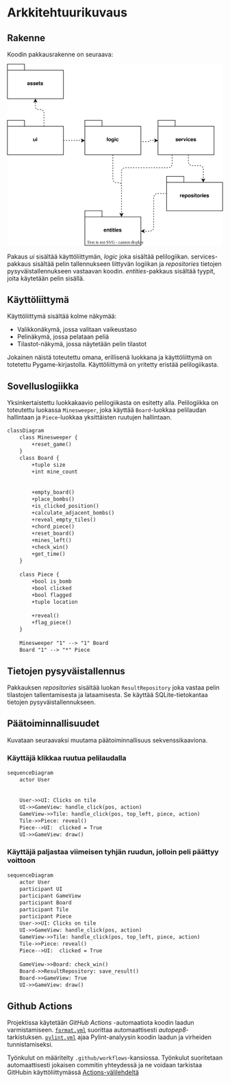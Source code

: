 # Arkkitehtuurikuvaus

## Rakenne

Koodin pakkausrakenne on seuraava:

![Pakkauskaavio](./kuvat/pakkauskaavio.svg)

Pakaus *ui* sisältää käyttöliittymän, *logic* joka sisältää pelilogiikan.
services-pakkaus sisältää pelin tallennukseen liittyvän logiikan ja *repositories* tietojen pysyväistallennukseen vastaavan koodin.
*entities*-pakkaus sisältää tyypit, joita käytetään pelin sisällä.

## Käyttöliittymä

Käyttöliittymä sisältää kolme näkymää:

- Valikkonäkymä, jossa valitaan vaikeustaso
- Pelinäkymä, jossa pelataan peliä
- Tilastot-näkymä, jossa näytetään pelin tilastot

Jokainen näistä toteutettu omana, erillisenä luokkana ja käyttöliittymä on totetettu Pygame-kirjastolla. Käyttöliittymä on yritetty eristää pelilogiikasta.

## Sovelluslogiikka

Yksinkertaistettu luokkakaavio pelilogiikasta on esitetty alla. Pelilogiikka on toteutettu luokassa `Minesweeper`, joka käyttää `Board`-luokkaa pelilaudan hallintaan ja `Piece`-luokkaa yksittäisten ruutujen hallintaan.

```mermaid
classDiagram
    class Minesweeper {
        +reset_game()
    }
    class Board {
        +tuple size
        +int mine_count


        +empty_board()
        +place_bombs()
        +is_clicked_position()
        +calculate_adjacent_bombs()
        +reveal_empty_tiles()
        +chord_piece()
        +reset_board()
        +mines_left()
        +check_win()
        +get_time()
    }

    class Piece {
        +bool is_bomb
        +bool clicked
        +bool flagged
        +tuple location

        +reveal()
        +flag_piece()
    }

    Minesweeper "1" --> "1" Board
    Board "1" --> "*" Piece
```

## Tietojen pysyväistallennus

Pakkauksen *repositories* sisältää luokan `ResultRepository` joka vastaa pelin tilastojen tallentamisesta ja lataamisesta. Se käyttää SQLite-tietokantaa tietojen pysyväistallennukseen.

## Päätoiminnallisuudet

Kuvataan seuraavaksi muutama päätoiminnallisuus sekvenssikaaviona.

### Käyttäjä klikkaa ruutua pelilaudalla

```mermaid
sequenceDiagram
    actor User


    User->>UI: Clicks on tile
    UI->>GameView: handle_click(pos, action)
    GameView->>Tile: handle_click(pos, top_left, piece, action)
    Tile->>Piece: reveal()
    Piece-->UI:  clicked = True
    UI->>GameView: draw()

```

### Käyttäjä paljastaa viimeisen tyhjän ruudun, jolloin peli päättyy voittoon

```mermaid
sequenceDiagram
    actor User
    participant UI
    participant GameView
    participant Board
    participant Tile
    participant Piece
    User->>UI: Clicks on tile
    UI->>GameView: handle_click(pos, action)
    GameView->>Tile: handle_click(pos, top_left, piece, action)
    Tile->>Piece: reveal()
    Piece-->UI:  clicked = True

    GameView->>Board: check_win()
    Board->>ResultRepository: save_result()
    Board->>GameView: True
    UI->>GameView: draw()

```

## Github Actions

Projektissa käytetään *GitHub Actions* -automaatiota koodin laadun varmistamiseen. [`format.yml`](https://github.com/erikpeik/ot-harjoitustyo/blob/main/.github/workflows/format.yml) suorittaa automaattisesti *autopep8*-tarkistuksen. [`pylint.yml`](https://github.com/erikpeik/ot-harjoitustyo/blob/main/.github/workflows/pylint.yml) ajaa Pylint-analyysin koodin laadun ja virheiden tunnistamiseksi.

Työnkulut on määritelty `.github/workflows`-kansiossa. Työnkulut suoritetaan automaattisesti jokaisen commitin yhteydessä ja ne voidaan tarkistaa GitHubin käyttöliittymässä [Actions-välilehdeltä](https://github.com/erikpeik/ot-harjoitustyo/actions)
